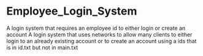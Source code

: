 # Employee_Login_System
A login system that requires an employee id to either login or create an account
A login system that uses networks to allow many clients to either login to an already existing account or to create an account using a ids that is in id.txt but not in main.txt
